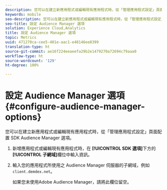 ```yaml
---
description: 您可以在建立新應用程式或編輯現有應用程式時，從「管理應用程式設定」頁面配置 SDK Audience Manager 選項。
keywords: mobile
seo-description: 您可以在建立新應用程式或編輯現有應用程式時，從「管理應用程式設定」頁面配置 SDK Audience Manager 選項。
seo-title: 設定 Audience Manager 選項
solution: Experience Cloud,Analytics
title: 設定 Audience Manager 選項
topic: Metrics
uuid: 471270ca-cee5-401e-aac1-e48146ee8399
translation-type: ht
source-git-commit: ae16f224eeaeefa29b2e1479270a72694c79aaa0
workflow-type: ht
source-wordcount: '129'
ht-degree: 100%

---
```



# 設定 Audience Manager 選項{#configure-audience-manager-options}

您可以在建立新應用程式或編輯現有應用程式時，從「管理應用程式設定」頁面配置 SDK Audience Manager 選項。

1. 新增應用程式或編輯現有應用程式時，在 **[!UICONTROL SDK 選項]**&#x200B;下方的&#x200B;**[!UICONTROL 子網域]**&#x200B;欄位中輸入資訊。

1. 輸入您的應用程式所使用之 Audience Manager 伺服器的子網域，例如 `client.demdex.net`。

   如果您未使用Adobe Audience Manager，請將此欄位留空。
